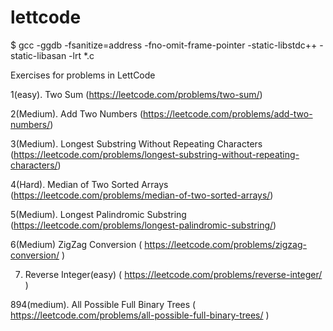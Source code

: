 # lettcode


$ gcc -ggdb -fsanitize=address -fno-omit-frame-pointer -static-libstdc++ -static-libasan -lrt *.c

Exercises for problems in LettCode

1(easy). Two Sum (https://leetcode.com/problems/two-sum/)

2(Medium). Add Two Numbers (https://leetcode.com/problems/add-two-numbers/)

3(Medium). Longest Substring Without Repeating Characters (https://leetcode.com/problems/longest-substring-without-repeating-characters/)

4(Hard). Median of Two Sorted Arrays (https://leetcode.com/problems/median-of-two-sorted-arrays/)

5(Medium). Longest Palindromic Substring (https://leetcode.com/problems/longest-palindromic-substring/)

6(Medium) ZigZag Conversion ( https://leetcode.com/problems/zigzag-conversion/ )

7. Reverse Integer(easy) ( https://leetcode.com/problems/reverse-integer/ )

894(medium). All Possible Full Binary Trees ( https://leetcode.com/problems/all-possible-full-binary-trees/ )
